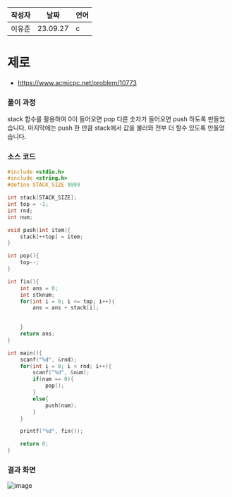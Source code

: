 | 작성자  |   날짜   | 언어    |
| ------- | --------- | ------- |
| 이유준  | 23.09.27  | c  |

# 제로

 - https://www.acmicpc.net/problem/10773
  
### 풀이 과정  

stack 함수를 활용하여 0이 들어오면 pop 다른 숫자가 들어오면 push 하도록 만들었습니다. 마지막에는 push 한 만큼 stack에서 값을 불러와 전부 더 할수 있도록 만들었습니다.


### 소스 코드
```c
#include <stdio.h>
#include <string.h>
#define STACK_SIZE 9999

int stack[STACK_SIZE];
int top = -1;
int rnd;
int num;

void push(int item){
    stack[++top] = item;
}

int pop(){
    top--;
}

int fin(){
    int ans = 0;
    int stknum;
    for(int i = 0; i <= top; i++){
        ans = ans + stack[i];

        
    }
    return ans;
}

int main(){
    scanf("%d", &rnd);
    for(int i = 0; i < rnd; i++){
        scanf("%d", &num);
        if(num == 0){
            pop();
        }
        else{
            push(num);
        }
    }

    printf("%d", fin());

    return 0;
}
```
### 결과 화면

![image](https://github.com/gnbhub/20232_C_Algorithm/assets/77258639/28acbc9a-febc-45eb-99bc-96842ab3e538)
